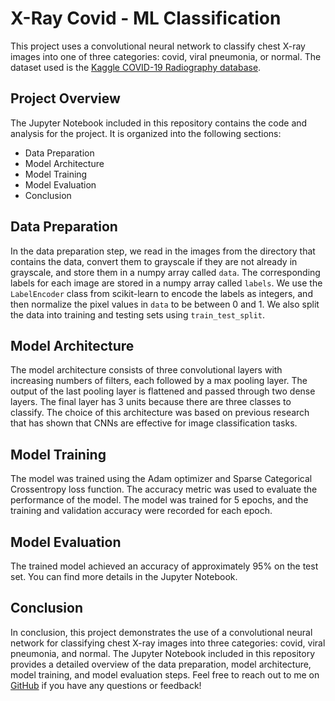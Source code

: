 # X-Ray Covid - ML Classification

This project uses a convolutional neural network to classify chest X-ray images into one of three categories: covid, viral pneumonia, or normal. The dataset used is the [Kaggle COVID-19 Radiography database](https://www.kaggle.com/datasets/tawsifurrahman/covid19-radiography-database?resource=download).

## Project Overview

The Jupyter Notebook included in this repository contains the code and analysis for the project. It is organized into the following sections:

- Data Preparation
- Model Architecture
- Model Training
- Model Evaluation
- Conclusion

## Data Preparation

In the data preparation step, we read in the images from the directory that contains the data, convert them to grayscale if they are not already in grayscale, and store them in a numpy array called `data`. The corresponding labels for each image are stored in a numpy array called `labels`. We use the `LabelEncoder` class from scikit-learn to encode the labels as integers, and then normalize the pixel values in `data` to be between 0 and 1. We also split the data into training and testing sets using `train_test_split`.

## Model Architecture

The model architecture consists of three convolutional layers with increasing numbers of filters, each followed by a max pooling layer. The output of the last pooling layer is flattened and passed through two dense layers. The final layer has 3 units because there are three classes to classify. The choice of this architecture was based on previous research that has shown that CNNs are effective for image classification tasks.

## Model Training

The model was trained using the Adam optimizer and Sparse Categorical Crossentropy loss function. The accuracy metric was used to evaluate the performance of the model. The model was trained for 5 epochs, and the training and validation accuracy were recorded for each epoch.

## Model Evaluation

The trained model achieved an accuracy of approximately 95% on the test set. You can find more details in the Jupyter Notebook.

## Conclusion

In conclusion, this project demonstrates the use of a convolutional neural network for classifying chest X-ray images into three categories: covid, viral pneumonia, and normal. The Jupyter Notebook included in this repository provides a detailed overview of the data preparation, model architecture, model training, and model evaluation steps. Feel free to reach out to me on [GitHub](https://github.com/macfadem) if you have any questions or feedback!

